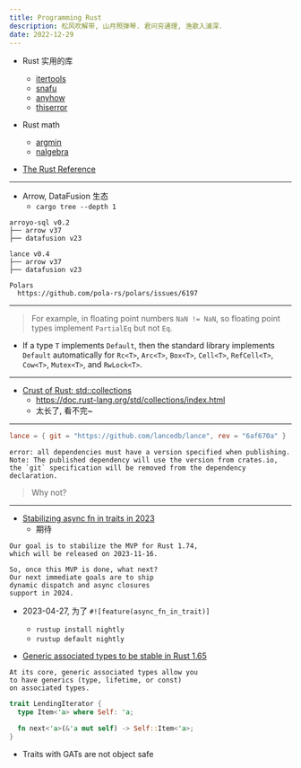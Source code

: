 ```yaml
---
title: Programming Rust
description: 松风吹解带, 山月照弹琴. 君问穷通理, 渔歌入浦深.
date: 2022-12-29
---
```


- Rust 实用的库
  - [itertools](https://github.com/rust-itertools/itertools)
  - [snafu](https://github.com/shepmaster/snafu)
  - [anyhow](https://github.com/dtolnay/anyhow)
  - [thiserror](https://github.com/dtolnay/thiserror)
- Rust math
  - [argmin](https://github.com/argmin-rs/argmin)
  - [nalgebra](https://github.com/dimforge/nalgebra)

- [The Rust Reference](https://doc.rust-lang.org/stable/reference/)

---

- Arrow, DataFusion 生态
  - `cargo tree --depth 1`

```
arroyo-sql v0.2
├── arrow v37
├── datafusion v23

lance v0.4
├── arrow v37
├── datafusion v23

Polars
  https://github.com/pola-rs/polars/issues/6197
```

---

> For example, in floating point numbers `NaN != NaN`,
  so floating point types implement `PartialEq`
  but not `Eq`.

- If a type `T` implements `Default`, then the
  standard library implements `Default` automatically
  for `Rc<T>`, `Arc<T>`, `Box<T>`, `Cell<T>`,
  `RefCell<T>`, `Cow<T>`, `Mutex<T>`, and `RwLock<T>`.

---

- [Crust of Rust: std::collections](https://www.youtube.com/watch?v=EF3Z4jdD1EQ)
  - https://doc.rust-lang.org/std/collections/index.html
  - 太长了, 看不完~

---

```toml
lance = { git = "https://github.com/lancedb/lance", rev = "6af670a" }
```

```
error: all dependencies must have a version specified when publishing.
Note: The published dependency will use the version from crates.io,
the `git` specification will be removed from the dependency declaration.
```

> Why not?

---

- [Stabilizing async fn in traits in 2023](https://blog.rust-lang.org/inside-rust/2023/05/03/stabilizing-async-fn-in-trait.html)
  - 期待

```
Our goal is to stabilize the MVP for Rust 1.74,
which will be released on 2023-11-16.

So, once this MVP is done, what next?
Our next immediate goals are to ship
dynamic dispatch and async closures
support in 2024.
```

- 2023-04-27, 为了 `#![feature(async_fn_in_trait)]`
  - `rustup install nightly`
  - `rustup default nightly`

- [Generic associated types to be stable in Rust 1.65](https://blog.rust-lang.org/2022/10/28/gats-stabilization.html)

```
At its core, generic associated types allow you
to have generics (type, lifetime, or const)
on associated types.
```

```rust
trait LendingIterator {
  type Item<'a> where Self: 'a;

  fn next<'a>(&'a mut self) -> Self::Item<'a>;
}
```

- Traits with GATs are not object safe
